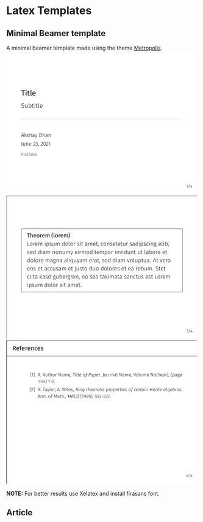 # Latex Templates


## Minimal Beamer template

A minimal beamer template made using the theme [Metropolis](https://github.com/matze/mtheme).
<img src="Images/beamer.png" width="500">
<img src="Images/beamer1.png" width="500">
<img src="Images/beamer2.png" width="500">

**NOTE:** For better results use Xelatex and install firasans font.

## Article

